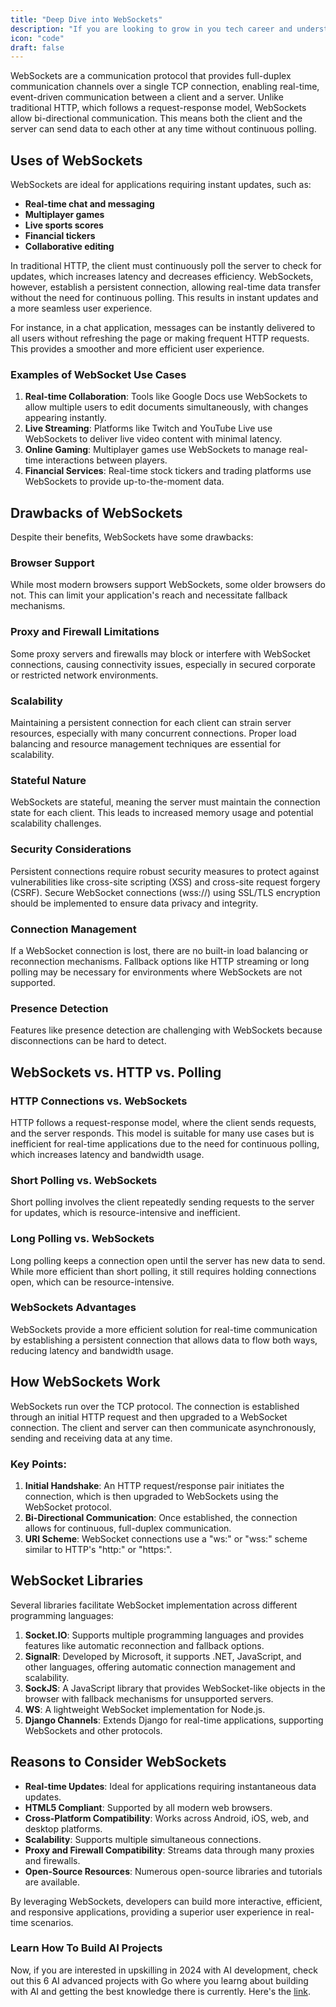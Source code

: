 ```yaml
---
title: "Deep Dive into WebSockets"
description: "If you are looking to grow in you tech career and understand system design indepth, this guide is for you."
icon: "code"
draft: false
---
```


WebSockets are a communication protocol that provides full-duplex communication channels over a single TCP connection, enabling real-time, event-driven communication between a client and a server. Unlike traditional HTTP, which follows a request-response model, WebSockets allow bi-directional communication. This means both the client and the server can send data to each other at any time without continuous polling.

## Uses of WebSockets

WebSockets are ideal for applications requiring instant updates, such as:

- **Real-time chat and messaging**
- **Multiplayer games**
- **Live sports scores**
- **Financial tickers**
- **Collaborative editing**

In traditional HTTP, the client must continuously poll the server to check for updates, which increases latency and decreases efficiency. WebSockets, however, establish a persistent connection, allowing real-time data transfer without the need for continuous polling. This results in instant updates and a more seamless user experience.

For instance, in a chat application, messages can be instantly delivered to all users without refreshing the page or making frequent HTTP requests. This provides a smoother and more efficient user experience.

### Examples of WebSocket Use Cases

1. **Real-time Collaboration**: Tools like Google Docs use WebSockets to allow multiple users to edit documents simultaneously, with changes appearing instantly.
2. **Live Streaming**: Platforms like Twitch and YouTube Live use WebSockets to deliver live video content with minimal latency.
3. **Online Gaming**: Multiplayer games use WebSockets to manage real-time interactions between players.
4. **Financial Services**: Real-time stock tickers and trading platforms use WebSockets to provide up-to-the-moment data.

## Drawbacks of WebSockets

Despite their benefits, WebSockets have some drawbacks:

### Browser Support

While most modern browsers support WebSockets, some older browsers do not. This can limit your application's reach and necessitate fallback mechanisms.

### Proxy and Firewall Limitations

Some proxy servers and firewalls may block or interfere with WebSocket connections, causing connectivity issues, especially in secured corporate or restricted network environments.

### Scalability

Maintaining a persistent connection for each client can strain server resources, especially with many concurrent connections. Proper load balancing and resource management techniques are essential for scalability.

### Stateful Nature

WebSockets are stateful, meaning the server must maintain the connection state for each client. This leads to increased memory usage and potential scalability challenges.

### Security Considerations

Persistent connections require robust security measures to protect against vulnerabilities like cross-site scripting (XSS) and cross-site request forgery (CSRF). Secure WebSocket connections (wss://) using SSL/TLS encryption should be implemented to ensure data privacy and integrity.

### Connection Management

If a WebSocket connection is lost, there are no built-in load balancing or reconnection mechanisms. Fallback options like HTTP streaming or long polling may be necessary for environments where WebSockets are not supported.

### Presence Detection

Features like presence detection are challenging with WebSockets because disconnections can be hard to detect.

## WebSockets vs. HTTP vs. Polling

### HTTP Connections vs. WebSockets

HTTP follows a request-response model, where the client sends requests, and the server responds. This model is suitable for many use cases but is inefficient for real-time applications due to the need for continuous polling, which increases latency and bandwidth usage.

### Short Polling vs. WebSockets

Short polling involves the client repeatedly sending requests to the server for updates, which is resource-intensive and inefficient.

### Long Polling vs. WebSockets

Long polling keeps a connection open until the server has new data to send. While more efficient than short polling, it still requires holding connections open, which can be resource-intensive.

### WebSockets Advantages

WebSockets provide a more efficient solution for real-time communication by establishing a persistent connection that allows data to flow both ways, reducing latency and bandwidth usage.

## How WebSockets Work

WebSockets run over the TCP protocol. The connection is established through an initial HTTP request and then upgraded to a WebSocket connection. The client and server can then communicate asynchronously, sending and receiving data at any time.

### Key Points:

1. **Initial Handshake**: An HTTP request/response pair initiates the connection, which is then upgraded to WebSockets using the WebSocket protocol.
2. **Bi-Directional Communication**: Once established, the connection allows for continuous, full-duplex communication.
3. **URI Scheme**: WebSocket connections use a "ws:" or "wss:" scheme similar to HTTP's "http:" or "https:".

## WebSocket Libraries

Several libraries facilitate WebSocket implementation across different programming languages:

1. **Socket.IO**: Supports multiple programming languages and provides features like automatic reconnection and fallback options.
2. **SignalR**: Developed by Microsoft, it supports .NET, JavaScript, and other languages, offering automatic connection management and scalability.
3. **SockJS**: A JavaScript library that provides WebSocket-like objects in the browser with fallback mechanisms for unsupported servers.
4. **WS**: A lightweight WebSocket implementation for Node.js.
5. **Django Channels**: Extends Django for real-time applications, supporting WebSockets and other protocols.

## Reasons to Consider WebSockets

- **Real-time Updates**: Ideal for applications requiring instantaneous data updates.
- **HTML5 Compliant**: Supported by all modern web browsers.
- **Cross-Platform Compatibility**: Works across Android, iOS, web, and desktop platforms.
- **Scalability**: Supports multiple simultaneous connections.
- **Proxy and Firewall Compatibility**: Streams data through many proxies and firewalls.
- **Open-Source Resources**: Numerous open-source libraries and tutorials are available.

By leveraging WebSockets, developers can build more interactive, efficient, and responsive applications, providing a superior user experience in real-time scenarios.

### Learn How To Build AI Projects

Now, if you are interested in upskilling in 2024 with AI development, check out this 6 AI advanced projects with Go where you learng about building with AI and getting the best knowledge there is currently. Here's the [link](https://akhilsharmatech.gumroad.com/l/zgxqq).